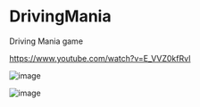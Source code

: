 # DrivingMania
Driving Mania game 

https://www.youtube.com/watch?v=E_VVZ0kfRvI

![image](https://user-images.githubusercontent.com/33096214/198240402-f2e2b3b7-f41c-4561-a5d0-3c5d985e068c.png)

![image](https://user-images.githubusercontent.com/33096214/198240529-c107a877-7a65-4670-8efa-f670edc4e80e.png)


